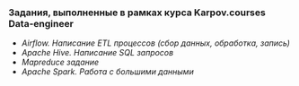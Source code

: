 <h3>Задания, выполненные в рамках курса Karpov.courses Data-engineer </h3>

- *Airflow. Написание ETL процессов (сбор данных, обработка, запись)*
- *Apache Hive. Написание SQL запросов*
- *Mapreduce задание*
- *Apache Spark. Работа с большими данными*

